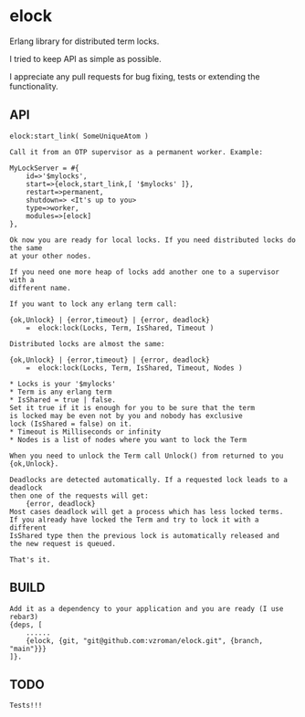 # elock
Erlang library for distributed term locks.

I tried to keep API as simple as possible.

I appreciate any pull requests for bug fixing, tests or extending the functionality.

API
-----

    elock:start_link( SomeUniqueAtom )
    
    Call it from an OTP supervisor as a permanent worker. Example:
    
    MyLockServer = #{
        id=>'$mylocks',
        start=>{elock,start_link,[ '$mylocks' ]},
        restart=>permanent,
        shutdown=> <It's up to you>
        type=>worker,
        modules=>[elock]
    },
    
    Ok now you are ready for local locks. If you need distributed locks do the same
    at your other nodes.
    
    If you need one more heap of locks add another one to a supervisor with a 
    different name. 
    
    If you want to lock any erlang term call:
    
    {ok,Unlock} | {error,timeout} | {error, deadlock} 
        =  elock:lock(Locks, Term, IsShared, Timeout )

    Distributed locks are almost the same:

    {ok,Unlock} | {error,timeout} | {error, deadlock} 
        =  elock:lock(Locks, Term, IsShared, Timeout, Nodes )

    * Locks is your '$mylocks'
    * Term is any erlang term
    * IsShared = true | false. 
    Set it true if it is enough for you to be sure that the term 
    is locked may be even not by you and nobody has exclusive 
    lock (IsShared = false) on it.
    * Timeout is Milliseconds or infinity
    * Nodes is a list of nodes where you want to lock the Term

    When you need to unlock the Term call Unlock() from returned to you {ok,Unlock}.

    Deadlocks are detected automatically. If a requested lock leads to a deadlock 
    then one of the requests will get:
        {error, deadlock}
    Most cases deadlock will get a process which has less locked terms.
    If you already have locked the Term and try to lock it with a different 
    IsShared type then the previous lock is automatically released and 
    the new request is queued.

    That's it.
    
    
    
BUILD
-----
    Add it as a dependency to your application and you are ready (I use rebar3)
    {deps, [
        ......
        {elock, {git, "git@github.com:vzroman/elock.git", {branch, "main"}}}
    ]}.

TODO
-----
    Tests!!!
    